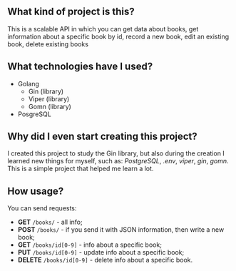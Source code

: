 ## What kind of project is this?
This is a scalable API in which you can get data about books, get information about a specific book by id, record a new book, edit an existing book, delete existing books

## What technologies have I used?
- Golang
  - Gin (library)
  - Viper (library)
  - Gomn (library)
- PosgreSQL

## Why did I even start creating this project?
I created this project to study the Gin library, but also during the creation I learned new things for myself, such as: _PostgreSQL_, _.env_, _viper_, _gin_, _gomn_. This is a simple project that helped me learn a lot.

## How usage?
You can send requests:
- **GET** `/books/` - all info;
- **POST** `/books/` - if you send it with JSON information, then write a new book;
- **GET** `/books/id[0-9]` - info about a specific book;
- **PUT** `/books/id[0-9]` - update info about a specific book;
- **DELETE** `/books/id[0-9]` - delete info about a specific book.
